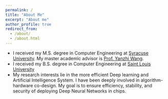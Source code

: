 ```yaml
---
permalink: /
title: "About Me"
excerpt: "About me"
author_profile: true
redirect_from: 
  - /about/
  - /about.html
---
```


* I received my M.S. degree in Computer Engineering at [Syracuse University](https://www.syracuse.edu/). My master academic advisor is [Prof. Yanzhi Wang](http://www.ece.neu.edu/people/wang-yanzhi).
* I received my B.S. degree in Computer Engineering at [Saint Louis University](https://www.slu.edu/)
* My research interests lie in the more efficient Deep learning and Artificial
Intelligence System. I have been deeply involved in algorithm-hardware co-design. My goal is to ensure efficiency, stability, and security of deploying Deep Neural Networks in chips.
